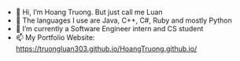 - 👋 Hi, I’m Hoang Truong. But just call me Luan
- 👀 The languages I use are Java, C++, C#, Ruby and mostly Python
- 🌱 I’m currently a Software Engineer intern and CS student
- 📫 My Portfolio Website: https://truongluan303.github.io/HoangTruong.github.io/


<!---
truongluan303/truongluan303 is a ✨ special ✨ repository because its `README.md` (this file) appears on your GitHub profile.
You can click the Preview link to take a look at your changes.
--->
